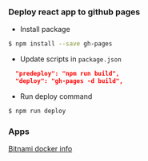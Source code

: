 ### Deploy react app to github pages
- Install package
```bash
$ npm install --save gh-pages
```

- Update scripts in `package.json`
```json
  "predeploy": "npm run build",
  "deploy": "gh-pages -d build",
```
- Run deploy command
```bash
$ npm run deploy
```

### Apps
[Bitnami docker info](/bitnami-docker-info)
